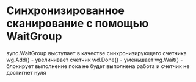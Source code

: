 # Синхронизированное сканирование с помощью WaitGroup

sync.WaitGroup выступает в качестве синхронизирующего счетчика 
wg.Add() - увеличивает счетчик 
wd.Done() - уменьшает 
wg.Wait() - блокирует выполнение пока не будет выполнена работа и счетчик не достигнет нуля